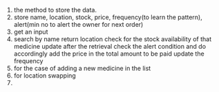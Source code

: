1. the method to store the data.
2. store name, location, stock, price, frequency(to learn the pattern), alert(min no to alert the owner for next order)
3. get an input
4. search by name
   return location
   check for the stock availability of that medicine
   update after the retrieval
   check the alert condition and do accordingly
   add the price in the total amount to be paid
   update the frequency
5. for the case of adding a new medicine in the list
6. for location swapping
7. 
